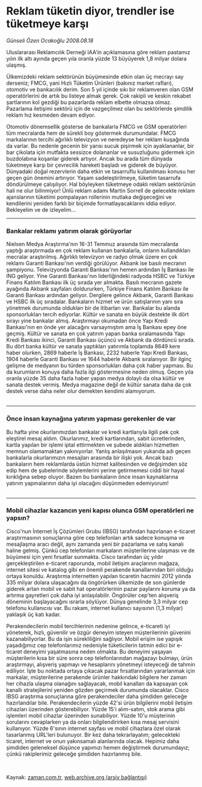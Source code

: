 # Reklam tüketin diyor,  trendler ise tüketmeye karşı

*Günseli Özen Ocakoğlu 2008.08.18*

<tr><td class="metin" colspan="2" style="padding-top: 20px; padding-left: 5px; padding-right: 10px;">Uluslararası Reklamcılık Derneği IAA'in açıklamasına göre reklam pastamız yılın ilk altı ayında geçen yıla oranla yüzde 13 büyüyerek 1,8 milyar dolara ulaşmış.</td></tr><tr><td class="metin" colspan="2" style="padding-top: 20px; padding-left: 5px; padding-right: 10px;"><p>Ülkemizdeki reklam sektörünün büyümesinde etkin olan üç mecrayı say derseniz; FMCG, yani Hızlı Tüketim Ürünleri (bakınız market rafları), otomotiv ve bankacılık derim. Son 5 yıl içinde sıkı bir reklamveren olan GSM operatörlerini de artık bu listeye almak gerek. Çok rakipli ve keskin rekabet şartlarının kol gezdiği bu pazarlarda reklam elbette olmazsa olmaz. Pazarlama iletişimi sektörü için de vazgeçilmez olan bu sektörlerde şimdilik reklam hız kesmeden devam ediyor. 
<p>Otomotiv dönemsellik gösterse de bankalarla FMCG ve GSM operatörleri tüm mecralarda hem de sürekli boy göstermek durumundalar. FMCG markalarının tercihi ağırlıklı televizyon ve neredeyse her reklam kuşağında da varlar. Bu nedenle gecenin bir yarısı sucuk pişirmek için ayaklananlar, bir bar çikolata için mutfakta sessizce dolananlar ve susuzluğunu gidermek için buzdolabına koşanlar giderek artıyor. Ancak bu arada tüm dünyada tüketmeye karşı bir çevrecilik hareketi başladı ve giderek de büyüyor. Dünyadaki doğal rezervlerin daha etkin ve tasarruflu kullanılması konusu her geçen gün önemini artırıyor. Yaşam sadeleştirilmeye, tüketim tasarrufa döndürülmeye çalışılıyor. Hal böyleyken tüketmeye odaklı reklam sektörünün hali ne olur bilinmiyor! Ünlü reklam adamı Martin Sorrell de gelecekte reklam ajanslarının tüketimi pompalayan rollerinin mutlaka değişeceğini ve kendilerini yeniden farklı bir biçimde formatlayacaklarını iddia ediyor. Bekleyelim ve de izleyelim...
<p>
<hr/>
<h3>Bankalar reklamı yatırım olarak görüyorlar
</h3>
<p>Nielsen Medya Araştırma'nın 16-31 Temmuz arasında tüm mecralarda yaptığı araştırmada en çok reklam kullanan bankalarla, onların kullandıkları mecralar araştırılmış. Ağırlıklı televizyon ve radyo olmak üzere en çok reklamı Garanti Bankası'nın verdiği görülüyor. Akbank ise basılı mecranın şampiyonu. Televizyonda Garanti Bankası'nın hemen ardından İş Bankası ile ING geliyor. Yine Garanti Bankası'nın liderliğindeki radyoda HSBC ve Türkiye Finans Katılım Bankası ilk üç sırada yer almakta. Basılı mecranın gazete ayağında Akbank sayfaları doldururken, Türkiye Finans Katılım Bankası ile Garanti Bankası ardından geliyor. Dergilere gelince Akbank, Garanti Bankası ve HSBC ilk üç sıradalar. Bankaların hizmet ve ürün satışlarının yanı sıra yönetmek durumunda oldukları bir de itibarları var. Bankalar bu alanda sponsorlukları tercih ediyorlar. Kültür ve sanata en büyük destekte ilk dört sırayı yine bankalar almış. Araştırmayı okumadan önce Yapı Kredi Bankası'nın en önde yer alacağını varsaymıştım ama İş Bankası epey öne geçmiş. Kültür ve sanata en çok yatırım yapan banka sıralamasında Yapı Kredi Bankası ikinci, Garanti Bankası üçüncü ve Akbank da dördüncü sırada. Bu dört banka kültür ve sanata yaptıkları yatırımla toplamda 8649 kere haber olurken, 2869 haberle İş Bankası, 2232 haberle Yapı Kredi Bankası, 1904 haberle Garanti Bankası ve 1644 haberle Akbank sıralanıyor. Bir ilginç gelişme de medyanın bu türden sponsorlukları daha çok haber yapması. Bu da kurumların konuya daha fazla ilgi göstermesine neden olmuş. Geçen yıla oranla yüzde 35 daha fazla haber yapan medya dolaylı da olsa kültür ve sanata destek vermiş. Medya magazine değil de kültür sanata daha da çok destek verse daha neler olur demekten kendimi alamıyorum.
<br/>
 <hr/>
<h3>Önce insan kaynağına yatırım yapması gerekenler de var
</h3>
<p>Bu hafta yine okurlarımızdan bankalar ve kredi kartlarıyla ilgili pek çok eleştirel mesaj aldım. Okurlarımız, kredi kartlarından, sabit ücretlerinden, kartla yapılan bir işlemi iptal ettirmekten ve şubede aldıkları hizmetten memnun olamamaktan yakınıyorlar. Yanlış anlaşılmasın yukarıda adı geçen bankalarla okurlarımızın mesajları arasında bir ilişki yok. Ancak bazı bankaların hem reklamlarda üstün hizmet kalitesinden ve değişimden söz edip hem de şubelerinde söylemlerini yerine getirmemesi ciddi bir hayal kırıklığına sebep oluyor. Bazen bu bankaların önce insan kaynaklarına yatırım yapmalarının daha iyi olacağını düşünmeden edemiyorum!
<br/>
 <hr/>
<h3>Mobil cihazlar kazancın yeni kapısı olunca GSM operatörleri ne yapsın? </h3>
<p>Cisco'nun İnternet İş Çözümleri Grubu (IBSG) tarafından hazırlanan e-ticaret araştırmasının sonuçlarına göre cep telefonları artık sadece konuşma ve mesajlaşma aracı değil, aynı zamanda yeni bir pazarlama ve satış kanalı haline gelmiş. Çünkü cep telefonları markaların müşterilerine ulaşması ve de büyümesi için yeni fırsatlar sunmakta. Cisco tarafından üç yıldır gerçekleştirilen e-ticaret raporunda, mobil iletişim araçlarının mağaza, internet sitesi ve katalog gibi en önemli perakende kanallarından biri olduğu ortaya konuldu. Araştırma internetten yapılan ticaretin hacmini 2012 yılında 335 milyar dolara ulaşacağını da öngörürken ülkemizde de son günlerde giderek artan mobil ve sabit hat operatörlerinin pazar paylarını koruma ya da artırma gayretleri çok daha iyi anlaşılabilir. Öngörüler cep'ten alışveriş döneminin başlayacağını ısrarla söylüyor. Dünya genelinde 3,3 milyar cep telefonu kullanıcısı var. Bu rakam, internet kullanıcı sayısının (1,3 milyar) yaklaşık üç katı kadar. 
<p>Perakendecilerin mobil tercihlerinin nedenine gelince, e-ticareti iyi yöneterek, hızlı, güvenilir ve özgür deneyim isteyen müşterilerinin güvenini kazanabiliyorlar. Bu da işin sürekliliğini sağlıyor. Mobil erişim ise yapışık yaşadığımız cep telefonlarımız nedeniyle tüketicilerin tatmin edici bir e-ticaret deneyimi yaşatmasına neden olmakta. Bu deneyimi yaşayan müşterilerin kısa bir süre sonra cep telefonlarından mağazayı bulmayı, ürün araştırmayı, alışveriş yapmayı ve hesaplarını yönetmeyi isteyeceği de tahmin ediliyor. İşte bu noktada ortaya çıkacak pazar fırsatlarından yararlanmak için markalar, müşterilerine perakende ürünler hakkındaki bilgilere her zaman her cihazla ulaşma olanağını sağlayacak, mobil kanalları da kapsayan çok kanallı stratejilerini yeniden gözden geçirmek durumunda olacaklar. Cisco IBSG araştırma sonuçlarına göre perakendeciler daha şimdiden geleceğe hazırlandılar bile. Perakendecilerin yüzde 42'si ürün bilgilerini mobil iletişim cihazları üzerinden gösterebiliyor. Yüzde 15'i alım-satım, stok arama gibi işlemleri mobil cihazlar üzerinden sunabiliyor. Yüzde 10'u müşterinin sorularını cevaplarken ya da onları bilgilendirirken kısa mesaj servisini kullanıyor. Yüzde 6'sının internet sayfası ve mobil cihazlara özel olarak tasarlanmış URL'leri bulunuyor. Bir kez daha tekrarlayalım; gelecekteki ticaret, internet ve onun yakınsamalı alanlarında olacak. Hepimiz daha şimdiden geleneksel düşünce yapımızı hemen değiştirmek durumundayız; çünkü rakiplerimiz geleceğe şimdiden hazırlanmış bile. 
<p><br/></p></p></p></p></p></p></p></p></td></tr>

Kaynak: [zaman.com.tr](http://zaman.com.tr/yazar.do?yazino=727085), [web.archive.org (arşiv bağlantısı)](http://web.archive.org/web/20080912150723/http://zaman.com.tr:80/yazar.do?yazino=727085)
